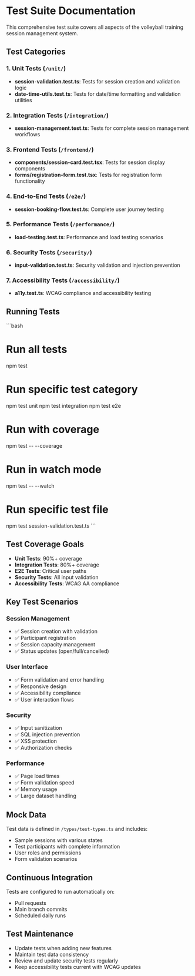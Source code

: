 # Test Suite Documentation

This comprehensive test suite covers all aspects of the volleyball training session management system.

## Test Categories

### 1. Unit Tests (`/unit/`)
- **session-validation.test.ts**: Tests for session creation and validation logic
- **date-time-utils.test.ts**: Tests for date/time formatting and validation utilities

### 2. Integration Tests (`/integration/`)
- **session-management.test.ts**: Tests for complete session management workflows

### 3. Frontend Tests (`/frontend/`)
- **components/session-card.test.tsx**: Tests for session display components
- **forms/registration-form.test.tsx**: Tests for registration form functionality

### 4. End-to-End Tests (`/e2e/`)
- **session-booking-flow.test.ts**: Complete user journey testing

### 5. Performance Tests (`/performance/`)
- **load-testing.test.ts**: Performance and load testing scenarios

### 6. Security Tests (`/security/`)
- **input-validation.test.ts**: Security validation and injection prevention

### 7. Accessibility Tests (`/accessibility/`)
- **a11y.test.ts**: WCAG compliance and accessibility testing

## Running Tests

\`\`\`bash
# Run all tests
npm test

# Run specific test category
npm test unit
npm test integration
npm test e2e

# Run with coverage
npm test -- --coverage

# Run in watch mode
npm test -- --watch

# Run specific test file
npm test session-validation.test.ts
\`\`\`

## Test Coverage Goals

- **Unit Tests**: 90%+ coverage
- **Integration Tests**: 80%+ coverage
- **E2E Tests**: Critical user paths
- **Security Tests**: All input validation
- **Accessibility Tests**: WCAG AA compliance

## Key Test Scenarios

### Session Management
- ✅ Session creation with validation
- ✅ Participant registration
- ✅ Session capacity management
- ✅ Status updates (open/full/cancelled)

### User Interface
- ✅ Form validation and error handling
- ✅ Responsive design
- ✅ Accessibility compliance
- ✅ User interaction flows

### Security
- ✅ Input sanitization
- ✅ SQL injection prevention
- ✅ XSS protection
- ✅ Authorization checks

### Performance
- ✅ Page load times
- ✅ Form validation speed
- ✅ Memory usage
- ✅ Large dataset handling

## Mock Data

Test data is defined in `/types/test-types.ts` and includes:
- Sample sessions with various states
- Test participants with complete information
- User roles and permissions
- Form validation scenarios

## Continuous Integration

Tests are configured to run automatically on:
- Pull requests
- Main branch commits
- Scheduled daily runs

## Test Maintenance

- Update tests when adding new features
- Maintain test data consistency
- Review and update security tests regularly
- Keep accessibility tests current with WCAG updates
